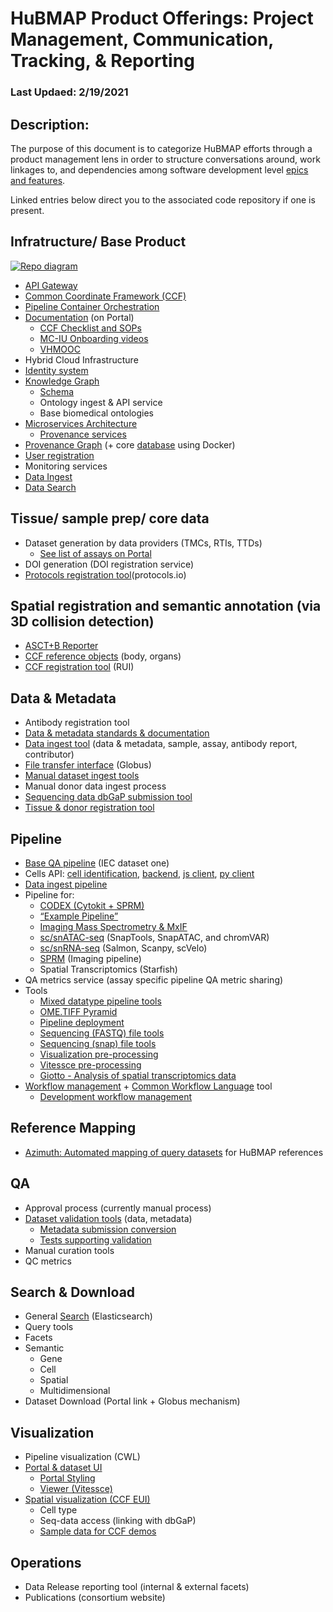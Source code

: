 # HuBMAP Product Offerings: Project Management, Communication, Tracking, & Reporting

### Last Updaed: 2/19/2021 

## Description:
The purpose of this document is to categorize HuBMAP efforts through a product management lens in order to structure conversations around, work linkages to, and dependencies among software development level [epics and features](https://www.kbp.media/themes-epics-features-user-stories/).

Linked entries below direct you to the associated code repository if one is present.

## Infratructure/ Base Product

[![Repo diagram](https://docs.google.com/drawings/d/e/2PACX-1vQ1ISVanilVt3vewU6tekVirOxPpTsKMS3zXa8tL0J5JjdT9zS9adgXivm1ZcXxoyC_lctIlHVYhJuI/pub?w=800)](https://docs.google.com/drawings/d/1q0IvliNTX0Xo9EzHTAoRZ2x1gatG_n0gOoLN7uVMJ4o/edit)

- [API Gateway](https://github.com/hubmapconsortium/gateway/blob/test-release/README.md)
- [Common Coordinate Framework (CCF)](https://github.com/hubmapconsortium/hubmap-ontology#readme)
- [Pipeline Container Orchestration](https://github.com/hubmapconsortium/ingest-pipeline) 
- [Documentation](https://github.com/hubmapconsortium/portal-docs#readme) (on Portal)
  - [CCF Checklist and SOPs](https://hubmapconsortium.github.io/ccf/index.html)
  - [MC-IU Onboarding videos](https://hubmapconsortium.github.io/ccf/index.html)
  - [VHMOOC](https://hubmapconsortium.github.io/ccf/index.html)
- Hybrid Cloud Infrastructure
- [Identity system](https://github.com/hubmapconsortium/uuid-api/blob/test-release/README.md)
- [Knowledge Graph](https://github.com/hubmapconsortium/ontology-api#readme)
  - [Schema](https://github.com/dbmi-pitt/UMLS-Graph#readme)
  - Ontology ingest & API service
  - Base biomedical ontologies
- [Microservices Architecture](https://github.com/hubmapconsortium/commons/blob/test-release/README.md)
  - [Provenance services](https://github.com/hubmapconsortium/provenance-metadata-services#readme)
- [Provenance Graph](https://github.com/hubmapconsortium/entity-api/blob/test-release/README.md) (+ core [database](https://github.com/hubmapconsortium/neo4j-docker#readme) using Docker)
- [User registration](https://github.com/hubmapconsortium/member-ui#readme)
- Monitoring services
- [Data Ingest](https://github.com/hubmapconsortium/ingest-ui/)
- [Data Search](https://github.com/hubmapconsortium/search-api/)

## Tissue/ sample prep/ core data
- Dataset generation by data providers (TMCs, RTIs, TTDs)
  - [See list of assays on Portal](https://portal.hubmapconsortium.org/docs/assays)
- DOI generation (DOI registration service)
- [Protocols registration tool](https://www.protocols.io/workspaces/human-biomolecular-atlas-program-hubmap-method-development)(protocols.io)

## Spatial registration and semantic annotation (via 3D collision detection)
- [ASCT+B Reporter](https://github.com/hubmapconsortium/ccf-asct-reporter#readme)
- [CCF reference objects](https://github.com/hubmapconsortium/ccf-3d-reference-object-library#readme) (body, organs)
- [CCF registration tool](https://github.com/hubmapconsortium/ccf-3d-registration#readme) (RUI)

## Data & Metadata
- Antibody registration tool
- [Data & metadata standards & documentation](https://portal.hubmapconsortium.org/docs/metadata)
- [Data ingest tool](https://github.com/hubmapconsortium/ingest-ui/blob/test-release/README.md) (data & metadata, sample, assay, antibody report, contributor)
- [File transfer interface](https://github.com/hubmapconsortium/sample-data-portal#readme) (Globus)
- [Manual dataset ingest tools](https://github.com/hubmapconsortium/manual-data-ingest#readme)
- Manual donor data ingest process
- [Sequencing data dbGaP submission tool](https://github.com/hubmapconsortium/dbgap-submission-scripts#readme)
- [Tissue & donor registration tool](https://github.com/hubmapconsortium/uuid-ui#readme)

## Pipeline
- [Base QA pipeline](https://github.com/hubmapconsortium/ingest-pipeline) (IEC dataset one)
- Cells API: [cell identification](https://github.com/hubmapconsortium/hubmap-cell-id-gen-py#readme), [backend](https://github.com/hubmapconsortium/cross_modality_query#readme), [js client](https://github.com/hubmapconsortium/hubmap-api-js-client#readme), [py client](https://github.com/hubmapconsortium/hubmap-api-py-client#readme)
- [Data ingest pipeline](https://github.com/hubmapconsortium/ingest-pipeline#readme)
- Pipeline for:
  - [CODEX (Cytokit + SPRM)](https://github.com/hubmapconsortium/codex-pipeline#readme)
  - [“Example Pipeline”](https://github.com/hubmapconsortium/example-pipeline)
  - [Imaging Mass Spectrometry & MxIF](https://github.com/hubmapconsortium/ims-mxif-pipeline#readme)
  - [sc/snATAC-seq](https://github.com/hubmapconsortium/sc-atac-seq-pipeline#readme) (SnapTools, SnapATAC, and chromVAR)
  - [sc/snRNA-seq](https://github.com/hubmapconsortium/salmon-rnaseq/blob/master/README.rst) (Salmon, Scanpy, scVelo)
  - [SPRM](https://github.com/hubmapconsortium/sprm#readme) (Imaging pipeline)
  - Spatial Transcriptomics (Starfish)
- QA metrics service (assay specific pipeline QA metric sharing)
- Tools
  - [Mixed datatype pipeline tools](https://github.com/hubmapconsortium/cross-dataset-common#readme)
  - [OME.TIFF Pyramid](https://github.com/hubmapconsortium/ome-tiff-pyramid)
  - [Pipeline deployment](https://github.com/hubmapconsortium/pipeline-release-mgmt/blob/master/README.rst)
  - [Sequencing (FASTQ) file tools](https://github.com/hubmapconsortium/fastq-utils)
  - [Sequencing (snap) file tools](https://github.com/hubmapconsortium/SnapTools/blob/hubmap-develop/README.md)
  - [Visualization pre-processing](https://github.com/hubmapconsortium/portal-containers#readme)
  - [Vitessce pre-processing](https://github.com/hubmapconsortium/vitessce-data#readme)
  - [Giotto - Analysis of spatial transcriptomics data](https://rubd.github.io/Giotto_site/index.html)
- [Workflow management](https://github.com/hubmapconsortium/airflow#readme) + [Common Workflow Language](https://github.com/hubmapconsortium/cwltool) tool
  - [Development workflow management](https://github.com/hubmapconsortium/airflow-dev#readme)

## Reference Mapping
- [Azimuth: Automated mapping of query datasets](https://github.com/satijalab/azimuth#readme) for HuBMAP references

## QA
- Approval process (currently manual process)
- [Dataset validation tools](https://github.com/hubmapconsortium/ingest-validation-tools#readme) (data, metadata)
  - [Metadata submission conversion](https://github.com/hubmapconsortium/tableschema-to-template#readme)
  - [Tests supporting validation](https://github.com/hubmapconsortium/ingest-validation-tests#readme)
- Manual curation tools
- QC metrics

## Search & Download
- General [Search](https://github.com/hubmapconsortium/search-api/blob/test-release/README.md) (Elasticsearch)
- Query tools 
- Facets
- Semantic
    - Gene
    - Cell
  - Spatial 
  - Multidimensional
- Dataset Download (Portal link + Globus mechanism)

## Visualization 
- Pipeline visualization (CWL)
- [Portal & dataset UI](https://github.com/hubmapconsortium/portal-ui#readme)
  - [Portal Styling](https://github.com/hubmapconsortium/portal-style-guide#readme)
  - [Viewer (Vitessce)](https://github.com/vitessce/vitessce#readme)
- [Spatial visualization (CCF EUI)](https://github.com/hubmapconsortium/ccf-ui#readme)
  - Cell type
  - Seq-data access (linking with dbGaP)
  - [Sample data for CCF demos](https://github.com/hubmapconsortium/ccf-ui-sampledata#readme)

## Operations
- Data Release reporting tool (internal & external facets)
- Publications (consortium website)
